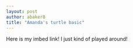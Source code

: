 ```yaml
---
layout: post
author: abaker8
title: "Amanda's turtle basic"
---
```

Here is my imbed link! I just kind of played around!
